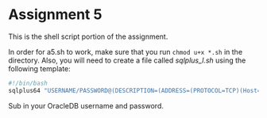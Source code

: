 # Assignment 5
This is the shell script portion of the assignment.

In order for a5.sh to work, make sure that you run `chmod u+x *.sh` in the directory.
Also, you will need to create a file called *sqlplus_l.sh* using the following template:

```bash
#!/bin/bash
sqlplus64 "USERNAME/PASSWORD@(DESCRIPTION=(ADDRESS=(PROTOCOL=TCP)(Host=oracle.scs.ryerson.ca)(Port=1521))(CONNECT_DATA=(SID=orcl)))" $1
```

Sub in your OracleDB username and password.
